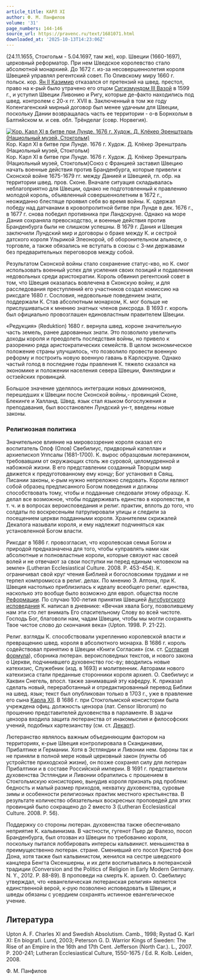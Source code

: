 ```yaml
---
article_title: КАРЛ XI
author: Ф. М. Панфилов
volume: '31'
page_numbers: 144-146
source_url: https://pravenc.ru/text/1681071.html
downloaded_at: '2025-10-13T14:23:06Z'
---
```


(24.11.1655, Стокгольм - 5.04.1697, там же), кор. Швеции (1660-1697), церковный реформатор. При нем Шведское королевство стало абсолютной монархией. До 1672 г. из-за несовершеннолетия короля Швецией управлял регентский совет. По Оливскому миру 1660 г. польск. кор. [Ян II Казимир](<https://pravenc.ru/text/Ян II Казимир.html>) отказался от претензий на швед. престол, право на к-рый было утрачено его отцом [Сигизмундом III Вазой](<https://pravenc.ru/text/Сигизмундом III Вазой.html>) в 1599 г., и уступил Швеции Ливонию и Ригу, которые де-факто находились под швед. контролем с 20-х гг. XVII в. Заключенный в том же году Копенгагенский мирный договор был менее удачным для Швеции, поскольку Дании возвращалась часть ее территории - о-в Борнхольм в Балтийском м. и сев. обл. Трёнделаг (совр. Норвегия).

[![Кор. Карл XI в битве при Лунде. 1676 г. Худож. Д. Клёкер Эренштраль (Нациольный музей, Стокгольм)](https://pravenc.ru/data/2014/03/03/1234146561/i200.jpg "Кликните для увеличения картинки")](https://pravenc.ru/data/2014/03/03/1234146561/i400.jpg)Кор. Карл XI в битве при Лунде. 1676 г. Худож. Д. Клёкер Эренштраль (Нациольный музей, Стокгольм)  
Кор. Карл XI в битве при Лунде. 1676 г. Худож. Д. Клёкер Эренштраль (Нациольный музей, Стокгольм)Союз с Францией заставил Швецию начать военные действия против Бранденбурга, которые привели к Сконской войне 1675-1679 гг. между Данией и Швецией, гл. обр. на территории швед. пров. Сконе. Вначале ситуация складывалась неблагоприятно для Швеции, однако не подготовленный к правлению молодой король, объявленный совершеннолетним в 1672 г., неожиданно блестяще проявил себя во время войны. К. одержал победу над датчанами в кровопролитной битве при Лунде в дек. 1676 г., в 1677 г. снова победил противника при Ландскруне. Однако на море Дания сохраняла превосходство, и военные действия против Бранденбурга были не слишком успешны. В 1679 г. Дания и Швеция заключили Лундский мир и договоры о браке между К. и сестрой датского короля Ульрикой Элеонорой, об оборонительном альянсе, о торговле, а также обязались не вступать в союзы с 3-ми державами без предварительных переговоров между собой.

Результатом Сконской войны стало сохранение статус-кво, но К. смог использовать военный успех для усиления своих позиций и подавления недовольных среди аристократии. Король обвинил регентский совет в том, что Швеция оказалась вовлечена в Сконскую войну, и для расследования преступлений его участников создал комиссию на риксдаге 1680 г. Сословия, недовольные поведением знати, поддержали К. Став абсолютным монархом, К. мог больше не прислушиваться к мнению знатных членов риксрода. В 1693 г. король был официально провозглашен единовластным правителем Швеции.

«Редукция» (Reduktion) 1680 г. вернула швед. короне значительную часть земель, ранее дарованных знати. Это позволило увеличить доходы короля и преодолеть последствия войны, но привело к разорению ряда аристократических семейств. В целом экономическое положение страны улучшилось, что позволило провести военную реформу и построить новую военную гавань в Карлскруне. Однако частый голод в последние годы правления К. тяжело сказался на экономике и положении населения севера Швеции, Финляндии и остзейских провинций.

Большое значение уделялось интеграции новых доминионов, перешедших к Швеции после Сконской войны,- провинций Сконе, Блекинге и Халланд. Швед. язык стал языком богослужения и преподавания, был восстановлен Лундский ун-т, введены новые законы.

### Религиозная политика

Значительное влияние на мировоззрение короля оказал его воспитатель Олоф (Олов) Свебилиус, придворный капеллан и архиепископ Уппсалы (1681-1700). К. вырос образцовым лютеранином, требовавшим от окружающих столь же суровой, целомудренной и набожной жизни. В его представлении созданный Творцом мир движется к предуготованному ему концу; Бог установил в Свящ. Писании законы, к-рым нужно непреложно следовать. Короли являют собой образец предписанного Богом поведения и должны способствовать тому, чтобы и подданные следовали этому образцу. К. делал все возможное, чтобы поддерживать единство в королевстве, в т. ч. и в вопросах вероисповедания и религ. практик, вплоть до того, что солдаты по воскресеньям патрулировали улицы и следили за посещением церкви подданными короля. Хранителем скрижалей Декалога называли короля, и ему надлежит подчиняться как установленной Богом власти.

Риксдаг в 1686 г. провозгласил, что королевская семья Богом и природой предназначена для того, чтобы «управлять нами как абсолютные и полновластные короли, которые связуют нас своей волей и не отвечают за свои поступки ни перед единым человеком на земле» (Lutheran Ecclesiastical Culture. 2008. P. 453-454). К. ограничивал свой круг чтения Библией и богословскими трудами и не терпел компромисса в религ. делах. По мнению Э. Аптона, при К. Швеция настолько приблизилась к идеалу всеобщего религ. единства, насколько это вообще было возможно для европ. общества после [Реформации](https://pravenc.ru/text/Реформация.html). По случаю 100-летия принятия Швецией [Аугсбургского исповедания](<https://pravenc.ru/text/Аугсбургского исповедания.html>) К. написал в дневнике: «Вечная хвала Богу, позволившему нам эти сто лет внимать Его спасительному Слову во всей чистоте. Господь Бог, благоволи нам, чадам Швеции, чтобы мы могли сохранять Твое чистое слово до скончания века» (Upton. 1998. P. 21-22).

Религ. взгляды К. способствовали укреплению королевской власти и превращению швед. короля в абсолютного монарха. В 1686 г. король содействовал принятию в Швеции «Книги Согласия» (см. ст. [Согласия формула](<https://pravenc.ru/text/Согласия формула.html>)), сборника лютеран. вероисповедных текстов, и нового закона о Церкви, подчинившего духовенство гос-ву; вводились новые катехизис, Служебник (изд. в 1693) и молитвенник. Авторами нового катехизиса стали преданные сторонники короля архиеп. О. Свебилиус и Хаквин Снегель, впосл. также занимавший эту кафедру. К. приказал сделать новый, переработанный и отредактированный перевод Библии на швед. язык; текст был опубликован только в 1703 г., уже в правление его сына [Карла XII](<https://pravenc.ru/text/Карла XII.html>). В 1686 г. при Стокгольмской консистории была учреждена офиц. должность цензора (лат. Censor librorum) по прошению представителей духовенства в парламенте. В задачи цензора входила защита лютеранства от инакомыслия и философских учений, подобных картезианству (см. ст. [Декарт](https://pravenc.ru/text/Декарт.html)).

Лютеранство являлось важным объединяющим фактором на территориях, к-рые Швеция контролировала в Скандинавии, Прибалтике и Германии. Хотя в Эстляндии и Ливонии нем. бароны так и не приняли в полной мере новый церковный закон (пункты об устройстве приходской жизни), он позже сохранял силу для лютеран Прибалтики и в составе Российской империи. В 1691 г. представители духовенства Эстляндии и Ливонии обратились с прошением в Стокгольмскую консисторию, вынудив короля признать ряд проблем: бедность и малый размер приходов, нехватку духовенства, суровые зимы и особенности религиозных практик местного крестьянства. В результате количество обязательных воскресных проповедей для этих провинций было сокращено до 2 вместо 3 (Lutheran Ecclesiastical Culture. 2008. P. 56).

Поддержку со стороны лютеран. духовенства также обеспечивало неприятие К. кальвинизма. В частности, гугенот Пьер де Фалезо, посол Бранденбурга, был отозван из Швеции по требованию короля, поскольку пытался лоббировать интересы кальвинист. меньшинства в преимущественно лютеран. стране. Сменивший его посол Кристоф фон Дона, хотя также был кальвинистом, женился на сестре шведского канцлера Бенгта Оксеншерны, и их дети воспитывались в лютеранской традиции (Conversion and the Politics of Religion in Early Modern Germany. N. Y., 2012. P. 88-89). В проповеди на смерть К. архиеп. О. Свебилиус утверждал, что «евангелическая лютеранская религия» является единственной верой, к-рую позволено исповедовать в Швеции, и шведы обязаны с усердием сохранять истинное евангелическое учение.

## Литература

Upton A. F. Charles XI and Swedish Absolutism. Camb., 1998; Rystad G. Karl XI: En biografi. Lund, 2003; Peterson G. D. Warrior Kings of Sweden: The Rise of an Empire in the 16th and 17th Cent. Jefferson (North Car.). L., 2007. P. 200-241; Lutheran Ecclesiastical Culture, 1550-1675 / Ed. R. Kolb. Leiden, 2008.

Ф. М. Панфилов
